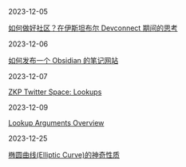 2023-12-05

[如何做好社区？在伊斯坦布尔 Devconnect 期间的思考](2023-12-05/thoughts-about-community)

2023-12-06

[如何发布一个 Obsidian 的笔记网站](2023-12-06/publish-obsidian-notes-to-website)

2023-12-07

[ZKP Twitter Space: Lookups](zkp-space-lookups.md)

2023-12-09

[Lookup Arguments Overview](2023-12-09/lookup-arguments-overview)

2023-12-25

[椭圆曲线(Elliptic Curve)的神奇性质](2023-12-25/ec)


